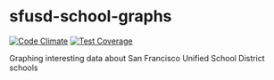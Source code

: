 # sfusd-school-graphs

[![Code Climate](https://codeclimate.com/github/hollyallen/sfusd-school-graphs/badges/gpa.svg)](https://codeclimate.com/github/hollyallen/sfusd-school-graphs) [![Test Coverage](https://codeclimate.com/github/hollyallen/sfusd-school-graphs/badges/coverage.svg)](https://codeclimate.com/github/hollyallen/sfusd-school-graphs)


Graphing interesting data about San Francisco Unified School District schools
